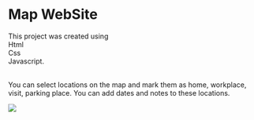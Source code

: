 <h1>Map WebSite</h1>

This project was created using </br>
Html </br>
Css </br>
Javascript. </br>

</br>
You can select locations on the map and mark them as home, 
workplace, visit, parking place. You can add dates and notes to these locations.

</br>

![](map.gif)